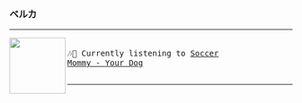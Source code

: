 ### ベルカ

***

[<img align="left" width="100" height="100" src="https:&#x2F;&#x2F;lastfm.freetls.fastly.net&#x2F;i&#x2F;u&#x2F;174s&#x2F;6a897712ef6ae821f6ccc22a56369d3f.jpg">](https://www.youtube.com/results?search_query=Soccer+Mommy+Your+Dog)
<big><pre>
<small>
</br>🎶🎵  Currently listening to  [Soccer Mommy - Your Dog](https://www.youtube.com/results?search_query=Soccer+Mommy+Your+Dog)</br>
</small></pre></big>

---
<img alight="right" src="https://user-images.githubusercontent.com/49416514/174639013-df8a6ddc-3187-4058-9452-867a4756a213.gif" width="12" height="12"/>